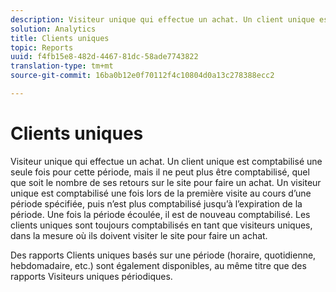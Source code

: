 ```yaml
---
description: Visiteur unique qui effectue un achat. Un client unique est comptabilisé une seule fois pour cette période, mais il ne peut plus être comptabilisé, quel que soit le nombre de ses retours sur le site pour faire un achat. Un visiteur unique est comptabilisé une fois lors de la première visite au cours d’une période spécifiée, puis n’est plus comptabilisé jusqu’à l’expiration de la période. Une fois la période écoulée, il est de nouveau comptabilisé. Les clients uniques sont toujours comptabilisés en tant que visiteurs uniques, dans la mesure où ils doivent visiter le site pour faire un achat.
solution: Analytics
title: Clients uniques
topic: Reports
uuid: f4fb15e8-482d-4467-81dc-58ade7743822
translation-type: tm+mt
source-git-commit: 16ba0b12e0f70112f4c10804d0a13c278388ecc2

---
```



# Clients uniques

Visiteur unique qui effectue un achat. Un client unique est comptabilisé une seule fois pour cette période, mais il ne peut plus être comptabilisé, quel que soit le nombre de ses retours sur le site pour faire un achat. Un visiteur unique est comptabilisé une fois lors de la première visite au cours d’une période spécifiée, puis n’est plus comptabilisé jusqu’à l’expiration de la période. Une fois la période écoulée, il est de nouveau comptabilisé. Les clients uniques sont toujours comptabilisés en tant que visiteurs uniques, dans la mesure où ils doivent visiter le site pour faire un achat.

Des rapports Clients uniques basés sur une période (horaire, quotidienne, hebdomadaire, etc.) sont également disponibles, au même titre que des rapports Visiteurs uniques périodiques.
